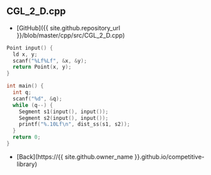 ## CGL_2_D.cpp

- [GitHub]({{ site.github.repository_url }}/blob/master/cpp/src/CGL_2_D.cpp)

```cpp
Point input() {
  ld x, y;
  scanf("%Lf%Lf", &x, &y);
  return Point(x, y);
}

int main() {
  int q;
  scanf("%d", &q);
  while (q--) {
    Segment s1(input(), input());
    Segment s2(input(), input());
    printf("%.10Lf\n", dist_ss(s1, s2));
  }
  return 0;
}
```

- [Back](https://{{ site.github.owner_name }}.github.io/competitive-library)
